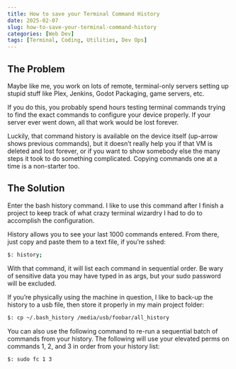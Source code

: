 ```yaml
---
title: How to save your Terminal Command History
date: 2025-02-07
slug: how-to-save-your-terminal-command-history
categories: [Web Dev]
tags: [Terminal, Coding, Utilities, Dev Ops]
---
```


## The Problem

Maybe like me, you work on lots of remote, terminal-only servers setting up stupid stuff like Plex, Jenkins, Godot Packaging, game servers, etc.

If you do this, you probably spend hours testing terminal commands trying to find the exact commands to configure your device properly. If your server ever went down, all that work would be lost forever.

Luckily, that command history is available on the device itself (up-arrow shows previous commands), but it doesn’t really help you if that VM is deleted and lost forever, or if you want to show somebody else the many steps it took to do something complicated. Copying commands one at a time is a non-starter too.

## The Solution

Enter the bash history command. I like to use this command after I finish a project to keep track of what crazy terminal wizardry I had to do to accomplish the configuration.

History allows you to see your last 1000 commands entered. From there, just copy and paste them to a text file, if you’re sshed:

```bash
$: history;
```

With that command, it will list each command in sequential order. Be wary of sensitive data you may have typed in as args, but your sudo password will be excluded.

If you’re physically using the machine in question, I like to back-up the history to a usb file, then store it properly in my main project folder:

```bash
$: cp ~/.bash_history /media/usb/foobar/all_history
```

You can also use the following command to re-run a sequential batch of commands from your history. The following will use your elevated perms on commands 1, 2, and 3 in order from your history list:

```bash
$: sudo fc 1 3
```
